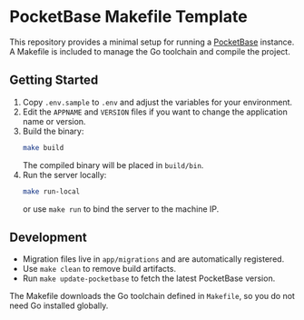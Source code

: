 # PocketBase Makefile Template

This repository provides a minimal setup for running a [PocketBase](https://pocketbase.io) instance.
A Makefile is included to manage the Go toolchain and compile the project.

## Getting Started

1. Copy `.env.sample` to `.env` and adjust the variables for your environment.
2. Edit the `APPNAME` and `VERSION` files if you want to change the application name or version.
3. Build the binary:
   ```bash
   make build
   ```
   The compiled binary will be placed in `build/bin`.
4. Run the server locally:
   ```bash
   make run-local
   ```
   or use `make run` to bind the server to the machine IP.

## Development

- Migration files live in `app/migrations` and are automatically registered.
- Use `make clean` to remove build artifacts.
- Run `make update-pocketbase` to fetch the latest PocketBase version.

The Makefile downloads the Go toolchain defined in `Makefile`, so you do not need Go installed globally.
